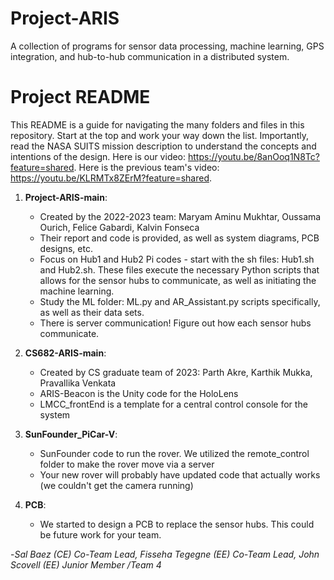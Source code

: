 # Project-ARIS
A collection of programs for sensor data processing, machine learning, GPS integration, and hub-to-hub communication in a distributed system.
# Project README

This README is a guide for navigating the many folders and files in this repository. Start at the top and work your way down the list. Importantly, read the NASA SUITS mission description to understand the concepts and intentions of the design. Here is our video: https://youtu.be/8anOoq1N8Tc?feature=shared. Here is the previous team's video: https://youtu.be/KLRMTx8ZErM?feature=shared.

1. **Project-ARIS-main**:
   - Created by the 2022-2023 team: Maryam Aminu Mukhtar, Oussama Ourich, Felice Gabardi, Kalvin Fonseca
   - Their report and code is provided, as well as system diagrams, PCB designs, etc.
   - Focus on Hub1 and Hub2 Pi codes - start with the sh files: Hub1.sh and Hub2.sh. These files execute the necessary Python scripts that allows for the sensor hubs to communicate, as well as initiating the machine learning.
   - Study the ML folder: ML.py and AR_Assistant.py scripts specifically, as well as their data sets.
   - There is server communication! Figure out how each sensor hubs communicate.
   
2. **CS682-ARIS-main**:
   - Created by CS graduate team of 2023: Parth Akre, Karthik Mukka, Pravallika Venkata
   - ARIS-Beacon is the Unity code for the HoloLens
   - LMCC_frontEnd is a template for a central control console for the system
   
3. **SunFounder_PiCar-V**:
   - SunFounder code to run the rover. We utilized the remote_control folder to make the rover move via a server
   - Your new rover will probably have updated code that actually works (we couldn't get the camera running)
   
4. **PCB**:
   - We started to design a PCB to replace the sensor hubs. This could be future work for your team.
  

-*Sal Baez (CE) Co-Team Lead, 
Fisseha Tegegne (EE) Co-Team Lead,
John Scovell (EE) Junior Member
/Team 4*
